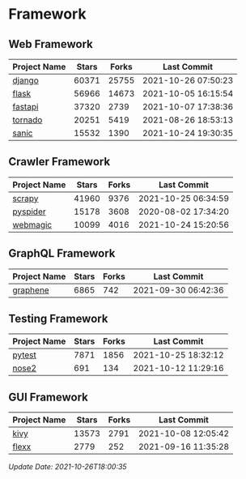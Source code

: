 # Framework

## Web Framework
| Project Name | Stars | Forks | Last Commit |
| ------------ | ----- | ----- | ----------- |
| [django](https://github.com/django/django) | 60371 | 25755 | 2021-10-26 07:50:23 |
| [flask](https://github.com/pallets/flask) | 56966 | 14673 | 2021-10-05 16:15:54 |
| [fastapi](https://github.com/tiangolo/fastapi) | 37320 | 2739 | 2021-10-07 17:38:36 |
| [tornado](https://github.com/tornadoweb/tornado) | 20251 | 5419 | 2021-08-26 18:53:13 |
| [sanic](https://github.com/sanic-org/sanic) | 15532 | 1390 | 2021-10-24 19:30:35 |

## Crawler Framework
| Project Name | Stars | Forks | Last Commit |
| ------------ | ----- | ----- | ----------- |
| [scrapy](https://github.com/scrapy/scrapy) | 41960 | 9376 | 2021-10-25 06:34:59 |
| [pyspider](https://github.com/binux/pyspider) | 15178 | 3608 | 2020-08-02 17:34:20 |
| [webmagic](https://github.com/code4craft/webmagic) | 10099 | 4016 | 2021-10-24 15:20:56 |

## GraphQL Framework
| Project Name | Stars | Forks | Last Commit |
| ------------ | ----- | ----- | ----------- |
| [graphene](https://github.com/graphql-python/graphene) | 6865 | 742 | 2021-09-30 06:42:36 |

## Testing Framework
| Project Name | Stars | Forks | Last Commit |
| ------------ | ----- | ----- | ----------- |
| [pytest](https://github.com/pytest-dev/pytest) | 7871 | 1856 | 2021-10-25 18:32:12 |
| [nose2](https://github.com/nose-devs/nose2) | 691 | 134 | 2021-10-12 11:29:16 |

## GUI Framework
| Project Name | Stars | Forks | Last Commit |
| ------------ | ----- | ----- | ----------- |
| [kivy](https://github.com/kivy/kivy) | 13573 | 2791 | 2021-10-08 12:05:42 |
| [flexx](https://github.com/flexxui/flexx) | 2779 | 252 | 2021-09-16 11:35:28 |

*Update Date: 2021-10-26T18:00:35*